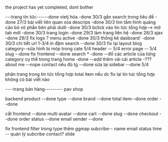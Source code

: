 the project has yet completed, dont bother





---trang tin tức------done
vietj hóa -done 30/3
gắn search trong tiêu đề -done 27/3
bài viết liên quan xóa descrips -done 30/3
tìm tấm hình quảng cáo bỏ vô phần bên phải dưới -done 30/3
bclick vào tin tức tổng hợp--> mở tab mới -done 30/3
trang login -done 29/3
làm trang liên hệ -done 28/3
ajax -done 29/3
fix logo ?
menu active -done 30/3
thống kê dasboard' -done 30/3
chi tiết url 1-3/4
in đậm search --done 30/3
fix lại layout blog category--sửa hình bị móp trong cate 5/4
header -- 5/4
error page -- 5/4
slug --done
fix frontend --done
search * -done
--đổ các article của từng category cụ thể trong trang home -done
--add thêm vài cái article -???
about me --nope
contact nếu đủ tg --done
sửa lại sidebar --done 5/4

phân trang trong tin tức tổng hợp
total item nếu dc
fix lại tin tưc tổng hợp
không có bài viết nào


----trang bán hàng---------
pav shop

backend
product --done
type --done
brand --done
total item--done
order --done


cắt frontend --done
multi avatar --done
cart --done
slug --done
checkout --done
order status --done
email sender --done

fix frontend
filter trong type
thêm ggmap
subcribe-- name email status time -- quản lý subcribe
contact?
slide



